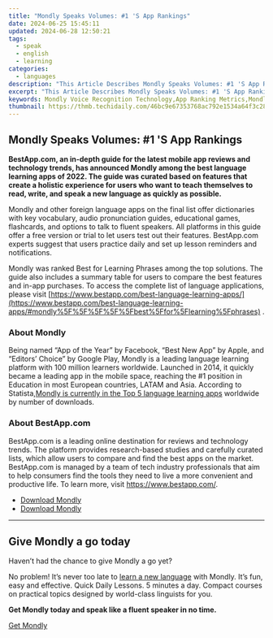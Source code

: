 ```yaml
---
title: "Mondly Speaks Volumes: #1 'S App Rankings"
date: 2024-06-25 15:45:11
updated: 2024-06-28 12:50:21
tags:
  - speak
  - english
  - learning
categories:
  - languages
description: "This Article Describes Mondly Speaks Volumes: #1 'S App Rankings"
excerpt: "This Article Describes Mondly Speaks Volumes: #1 'S App Rankings"
keywords: Mondly Voice Recognition Technology,App Ranking Metrics,Mondly User Ratings,Speech-to-Text Software,Voice App Rankings,Mondly Transcription Services,Mobile Speech Recognition Applications
thumbnail: https://thmb.techidaily.com/46bc9e67353768ac792e1534a64f3c2875130c736cfcb08614e4c3a629de687e.jpg
---
```


## Mondly Speaks Volumes: #1 'S App Rankings

 **BestApp.com, an in-depth guide for the latest mobile app reviews and technology trends, has announced Mondly among the best language learning apps of 2022\. The guide was curated based on features that create a holistic experience for users who want to teach themselves to read, write, and speak a new language as quickly as possible.**

 Mondly and other foreign language apps on the final list offer dictionaries with key vocabulary, audio pronunciation guides, educational games, flashcards, and options to talk to fluent speakers. All platforms in this guide offer a free version or trial to let users test out their features. BestApp.com experts suggest that users practice daily and set up lesson reminders and notifications.

 Mondly was ranked Best for Learning Phrases among the top solutions. The guide also includes a summary table for users to compare the best features and in-app purchases. To access the complete list of language applications, please visit [https://www.bestapp.com/best-language-learning-apps/](https://www.bestapp.com/best-language-learning-apps/#mondly%5F%5F%5F%5F%5Fbest%5Ffor%5Flearning%5Fphrases) .

### About Mondly

 Being named “App of the Year” by Facebook, “Best New App” by Apple, and “Editors’ Choice” by Google Play, Mondly is a leading language learning platform with 100 million learners worldwide. Launched in 2014, it quickly became a leading app in the mobile space, reaching the #1 position in Education in most European countries, LATAM and Asia. According to Statista,[Mondly is currently in the Top 5 language learning apps](https://shop.mondly.com/affiliate.php?ACCOUNT=ATISTUDI&AFFILIATE=108875&PATH=https://www.mondly.com?AFFILIATE=108875) worldwide by number of downloads.

### About BestApp.com

 BestApp.com is a leading online destination for reviews and technology trends. The platform provides research-based studies and carefully curated lists, which allow users to compare and find the best apps on the market. BestApp.com is managed by a team of tech industry professionals that aim to help consumers find the tools they need to live a more convenient and productive life. To learn more, visit <https://www.bestapp.com/>.

* [Download Mondly](https://www.facebook.com/sharer/sharer.php?u=https%3A%2F%2Fwww.mondly.com%2Fblog%2Fmondly-best-language-learning-app%2F&t=Mondly+Named+Best+Language+Learning+App+of+2022+by+BestApp.com "Share on Facebook")
* [Download Mondly](https://shop.mondly.com/affiliate.php?ACCOUNT=ATISTUDI&AFFILIATE=108875&PATH=https://www.mondly.com?AFFILIATE=108875)

---

## **Give Mondly a go today**

Haven’t had the chance to give Mondly a go yet?

 No problem! It’s never too late to [learn a new language](https://shop.mondly.com/affiliate.php?ACCOUNT=ATISTUDI&AFFILIATE=108875&PATH=https://www.mondly.com?AFFILIATE=108875) with Mondly. It’s fun, easy and effective. Quick Daily Lessons. 5 minutes a day. Compact courses on practical topics designed by world-class linguists for you.

**Get Mondly today and speak like a fluent speaker in no time.**

[Get Mondly](https://adjt.mondly.com/5ixfg4k?campaign=blog-post-id-6643&fallback=https%3A%2F%2Fapp.mondly.com%3Futm%5Fmedium%3Dblog%5Fblog-post-id-6643%26utm%5Fsource%3Dblog-post-id-6643&redirect%5Fmacos=https%3A%2F%2Fapp.mondly.com%3Futm%5Fmedium%3Dblog%5Fblog-post-id-6643%26utm%5Fsource%3Dblog-post-id-6643&redirect%5Fandroid=https%3A%2F%2Fplay.google.com%2Fstore%2Fapps%2Fdetails%3Fid%3Dcom.atistudios.mondly.languages%3Futm%5Fmedium%3Dblog%5Fblog-post-id-6643%26utm%5Fsource%3Dblog-post-id-6643&redirect%5Fios=https%3A%2F%2Fapps.apple.com%2Fapp%2Fapple-store%2Fid987873536%3Fpt%3D78954800%26ct%3Dblog-post-id-6643%26mt%3D8 "Get Mondly")

<ins class="adsbygoogle"
     style="display:block"
     data-ad-format="autorelaxed"
     data-ad-client="ca-pub-7571918770474297"
     data-ad-slot="1223367746"></ins>



<ins class="adsbygoogle"
     style="display:block"
     data-ad-client="ca-pub-7571918770474297"
     data-ad-slot="8358498916"
     data-ad-format="auto"
     data-full-width-responsive="true"></ins>
